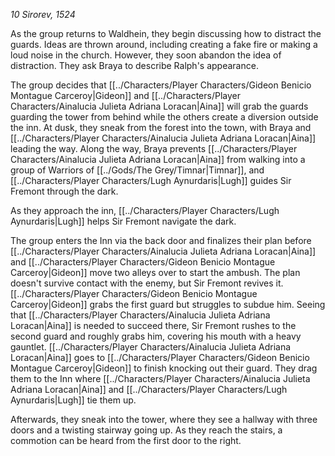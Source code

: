 *10 Sirorev, 1524*

As the group returns to Waldhein, they begin discussing how to distract the guards. Ideas are thrown around, including creating a fake fire or making a loud noise in the church. However, they soon abandon the idea of distraction. They ask Braya to describe Ralph's appearance.

The group decides that [[../Characters/Player Characters/Gideon Benicio Montague Carceroy|Gideon]] and [[../Characters/Player Characters/Ainalucia Julieta Adriana Loracan|Aina]] will grab the guards guarding the tower from behind while the others create a diversion outside the inn. At dusk, they sneak from the forest into the town, with Braya and [[../Characters/Player Characters/Ainalucia Julieta Adriana Loracan|Aina]] leading the way. Along the way, Braya prevents [[../Characters/Player Characters/Ainalucia Julieta Adriana Loracan|Aina]] from walking into a group of Warriors of [[../Gods/The Grey/Timnar|Timnar]], and [[../Characters/Player Characters/Lugh Aynurdaris|Lugh]] guides Sir Fremont through the dark.

As they approach the inn, [[../Characters/Player Characters/Lugh Aynurdaris|Lugh]] helps Sir Fremont navigate the dark.

The group enters the Inn via the back door and finalizes their plan before [[../Characters/Player Characters/Ainalucia Julieta Adriana Loracan|Aina]] and [[../Characters/Player Characters/Gideon Benicio Montague Carceroy|Gideon]] move two alleys over to start the ambush. The plan doesn't survive contact with the enemy, but Sir Fremont revives it. [[../Characters/Player Characters/Gideon Benicio Montague Carceroy|Gideon]] grabs the first guard but struggles to subdue him. Seeing that [[../Characters/Player Characters/Ainalucia Julieta Adriana Loracan|Aina]] is needed to succeed there, Sir Fremont rushes to the second guard and roughly grabs him, covering his mouth with a heavy gauntlet. [[../Characters/Player Characters/Ainalucia Julieta Adriana Loracan|Aina]] goes to [[../Characters/Player Characters/Gideon Benicio Montague Carceroy|Gideon]] to finish knocking out their guard. They drag them to the Inn where [[../Characters/Player Characters/Ainalucia Julieta Adriana Loracan|Aina]] and [[../Characters/Player Characters/Lugh Aynurdaris|Lugh]] tie them up.

Afterwards, they sneak into the tower, where they see a hallway with three doors and a twisting stairway going up. As they reach the stairs, a commotion can be heard from the first door to the right.